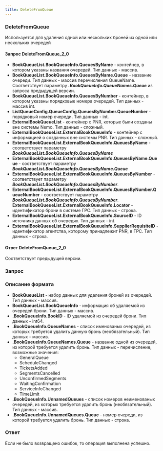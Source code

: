 ```yaml
---
title: DeleteFromQueue
---
```


### DeleteFromQueue 
Используется для удаления одной или нескольких броней из одной или нескольких очередей 

#### Запрос DeleteFromQueue_2_0
- **BookQueueList.BookQueueInfo.QueuesByName** - контейнер, в котором указаны названия очередей. Тип данных - массив.
- **BookQueueList.BookQueueInfo.QueuesByName.Queue** - название очереди. Тип данных - массив перечисления QueueName. Соответствует параметру _**.BookQueueInfo.QueueNames.Queue**_ из запроса предыдущей версии.
- **BookQueueList.BookQueueInfo.QueuesByNumber** - контейнер, в котором указаны порядковые номера очередей. Тип данных  - массив int.
- **ListQueueConfig.QueueConfig.QueuesByNumber.QueueNumber** - порядковый номер очереди. Тип данных - int. 
- **ExternalBookQueueList** - контейнер с PNR, которые были созданы вне системы Nemo. Тип данных - сложный.   
- **ExternalBookQueueList.ExternalBookQueueInfo** - контейнер с информацией о созданных вне системы PNR. Тип данных - сложный. 
- **ExternalBookQueueList.ExternalBookQueueInfo.QueuesByName** - соответствует параметру _**BookQueueList.BookQueueInfo.QueuesByName**_
- **ExternalBookQueueList.ExternalBookQueueInfo.QueuesByName.Queue** - соответствует параметру _**BookQueueList.BookQueueInfo.QueuesByName.Queue**_
- **ExternalBookQueueList.ExternalBookQueueInfo.QueuesByNumber** - соответствует параметру _**BookQueueList.BookQueueInfo.QueuesByNumber**_.
- **ExternalBookQueueList.ExternalBookQueueInfo.QueuesByNumber.QueueNumber** - соответствует параметру _**BookQueueList.BookQueueInfo.QueuesByNumber**_.
**ExternalBookQueueList.ExternalBookQueueInfo.Locator** - идентификатор брони в системе ГРС. Тип данных - строка.
- **ExternalBookQueueList.ExternalBookQueueInfo.SourceID** - ID источника данных об очередях. Тип данных - int. 
- **ExternalBookQueueList.ExternalBookQueueInfo.SupplierRequisiteID** - идентификатор агентства, которому принадлежит PNR, в ГРС. Тип данных - строка.

#### Ответ DeleteFromQueue_2_0
Соответствует предыдущей версии.  

### Запрос 
### Описание формата
- **BookQueueList** - набор данных для удаления броней из очередей. Тип данных - массив. 
- **BookQueueList.BookQueueInfo** - информация об удаляемой из очередей брони. Тип данных - массив. 
- **.BookQueueInfo.BookID** - ID удаляемой из очередей брони. Тип данных - int64. 
- **.BookQueueInfo.QueueNames** - список именованых очередей, из которых требуется удалить данную бронь (необязательный). Тип данных - массив. 
- **.BookQueueInfo.QueueNames.Queue** - название одной из очередей, из которой требуется удалить бронь. Тип данных - перечисление, возможные значения: 
	* GeneralQueue  
	* ScheduleChanged
	*  TicketsAdded  
	*  SegmentsCancelled 
	*  UnconfirmedSegments 
	*  WaitingConfirmation 
	*  ServiceInfoChanged  
	*  TimeLimit  
- **.BookQueueInfo.UnnamedQueues** - список номеров неименованых очередей, из которых требуется удалить бронь (необязательный). Тип данных - массив. 
- **.BookQueueInfo.UnnamedQueues.Queue** - номер очереди, из которой требуется удалить бронь. Тип данных - строка.

### Ответ
Если не было возвращено ошибок, то операция выполнена успешно.